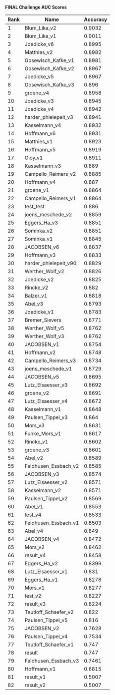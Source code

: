 **FINAL Challenge AUC Scores**


|Rank|Name|Accuracy|
|----|-----|---|
|1|Blum_Lika_v2|0.9032| 
|2|Blum_Lika_v1|0.9011| 
|3|Joedicke_v6|0.8995| 
|4|Matthies_v2|0.8982| 
|5|Gosewisch_Kafke_v1|0.8981| 
|6|Gosewisch_Kafke_v2|0.8967| 
|7|Joedicke_v5|0.8967| 
|8|Gosewisch_Kafke_v3|0.896| 
|9|groene_v4|0.8958| 
|10|Joedicke_v3|0.8945| 
|11|Joedicke_v4|0.8942| 
|12|harder_phielepeit_v3|0.8941| 
|13|Kasselmann_v4|0.8932| 
|14|Hoffmann_v6|0.8931| 
|15|Matthies_v1|0.8923| 
|16|Hoffmann_v5|0.8919| 
|17|Gloy_v1|0.8911| 
|18|Kasselmann_v3|0.889| 
|19|Campello_Reimers_v2|0.8885| 
|20|Hoffmann_v4|0.887| 
|21|groene_v1|0.8864| 
|22|Campello_Reimers_v1|0.8864| 
|23|test_test|0.886| 
|24|joens_meschede_v2|0.8859| 
|25|Eggers_Ha_v3|0.8851| 
|26|Sominka_v2|0.8851| 
|27|Sominka_v1|0.8845| 
|28|JACOBSEN_v6|0.8837| 
|29|Hoffmann_v3|0.8833| 
|30|harder_phielepeit_v90|0.8829| 
|31|Werther_Wolf_v2|0.8826| 
|32|Joedicke_v2|0.8825| 
|33|Rincke_v2|0.882| 
|34|Balzer_v1|0.8818| 
|35|Abel_v3|0.8793| 
|36|Joedicke_v1|0.8783| 
|37|Bremer_Sievers|0.8771| 
|38|Werther_Wolf_v5|0.8762| 
|39|Werther_Wolf_v3|0.8762| 
|40|JACOBSEN_v1|0.8754| 
|41|Hoffmann_v2|0.8748| 
|42|Campello_Reimers_v3|0.8734| 
|43|joens_meschede_v1|0.8729| 
|44|JACOBSEN_v5|0.8695| 
|45|Lutz_Elsaesser_v3|0.8692| 
|46|groene_v2|0.8691| 
|47|Lutz_Elsaesser_v4|0.8672| 
|48|Kasselmann_v1|0.8648| 
|49|Paulsen_Tippel_v3|0.864| 
|50|Mors_v3|0.8631| 
|51|Funke_Mors_v1|0.8617| 
|52|Rincke_v1|0.8602| 
|53|groene_v3|0.8601| 
|54|Abel_v2|0.8589| 
|55|Feldhusen_Essbach_v2|0.8585| 
|56|JACOBSEN_v3|0.8574| 
|57|Lutz_Elsaesser_v2|0.8571| 
|58|Kasselmann_v2|0.8571| 
|59|Paulsen_Tippel_v2|0.8569| 
|60|Abel_v1|0.8553| 
|61|test_v4|0.8533| 
|62|Feldhusen_Essbach_v1|0.8503| 
|63|Abel_v4|0.849| 
|64|JACOBSEN_v4|0.8472| 
|65|Mors_v2|0.8462| 
|66|result_v4|0.8458| 
|67|Eggers_Ha_v2|0.8399| 
|68|Lutz_Elsaesser_v1|0.831| 
|69|Eggers_Ha_v1|0.8278| 
|70|Mors_v1|0.8277| 
|71|test_v2|0.8227| 
|72|result_v3|0.8224| 
|73|Teutloff_Schaefer_v2|0.822| 
|74|Paulsen_Tippel_v5|0.816| 
|75|JACOBSEN_v2|0.7628| 
|76|Paulsen_Tippel_v4|0.7534| 
|77|Teutloff_Schaefer_v1|0.747| 
|78|result|0.747| 
|79|Feldhusen_Essbach_v3|0.7461| 
|80|Hoffmann_v1|0.6815| 
|81|result_v1|0.5007| 
|82|result_v2|0.5007| 

